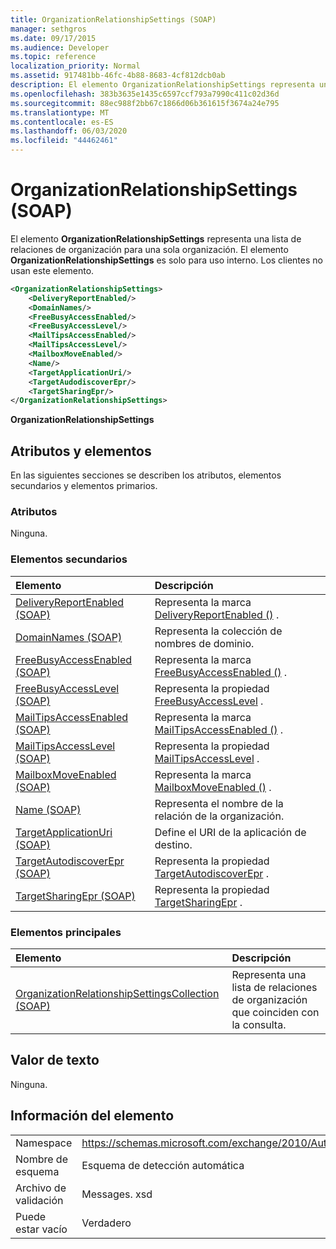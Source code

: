 ```yaml
---
title: OrganizationRelationshipSettings (SOAP)
manager: sethgros
ms.date: 09/17/2015
ms.audience: Developer
ms.topic: reference
localization_priority: Normal
ms.assetid: 917481bb-46fc-4b88-8683-4cf812dcb0ab
description: El elemento OrganizationRelationshipSettings representa una lista de relaciones de organización para una sola organización. El elemento OrganizationRelationshipSettings es solo para uso interno. Los clientes no usan este elemento.
ms.openlocfilehash: 383b3635e1435c6597ccf793a7990c411c02d36d
ms.sourcegitcommit: 88ec988f2bb67c1866d06b361615f3674a24e795
ms.translationtype: MT
ms.contentlocale: es-ES
ms.lasthandoff: 06/03/2020
ms.locfileid: "44462461"
---
```

# <a name="organizationrelationshipsettings-soap"></a>OrganizationRelationshipSettings (SOAP)

El elemento **OrganizationRelationshipSettings** representa una lista de relaciones de organización para una sola organización. El elemento **OrganizationRelationshipSettings** es solo para uso interno. Los clientes no usan este elemento. 
  
```XML
<OrganizationRelationshipSettings>
    <DeliveryReportEnabled/>
    <DomainNames/>
    <FreeBusyAccessEnabled/>
    <FreeBusyAccessLevel/>
    <MailTipsAccessEnabled/>
    <MailTipsAccessLevel/>
    <MailboxMoveEnabled/>
    <Name/>
    <TargetApplicationUri/>
    <TargetAudodiscoverEpr/>
    <TargetSharingEpr/>
</OrganizationRelationshipSettings>
```

 **OrganizationRelationshipSettings**
## <a name="attributes-and-elements"></a>Atributos y elementos

En las siguientes secciones se describen los atributos, elementos secundarios y elementos primarios.
  
### <a name="attributes"></a>Atributos

Ninguna.
  
### <a name="child-elements"></a>Elementos secundarios

|**Elemento**|**Descripción**|
|:-----|:-----|
|[DeliveryReportEnabled (SOAP)](deliveryreportenabled-soap.md) <br/> |Representa la marca [DeliveryReportEnabled ()](https://msdn.microsoft.com/library/Microsoft.Exchange.SoapWebClient.AutoDiscover.OrganizationRelationshipSettings.DeliveryReportEnabled.aspx) .  <br/> |
|[DomainNames (SOAP)](domainnames-soap.md) <br/> |Representa la colección de nombres de dominio.  <br/> |
|[FreeBusyAccessEnabled (SOAP)](freebusyaccessenabled-soap.md) <br/> |Representa la marca [FreeBusyAccessEnabled ()](https://msdn.microsoft.com/library/Microsoft.Exchange.SoapWebClient.AutoDiscover.OrganizationRelationshipSettings.FreeBusyAccessEnabled.aspx) .  <br/> |
|[FreeBusyAccessLevel (SOAP)](freebusyaccesslevel-soap.md) <br/> |Representa la propiedad [FreeBusyAccessLevel](https://msdn.microsoft.com/library/Microsoft.Exchange.Data.Directory.SystemConfiguration.OrganizationRelationship.FreeBusyAccessLevel.aspx) .  <br/> |
|[MailTipsAccessEnabled (SOAP)](mailtipsaccessenabled-soap.md) <br/> |Representa la marca [MailTipsAccessEnabled ()](https://msdn.microsoft.com/library/Microsoft.Exchange.SoapWebClient.AutoDiscover.OrganizationRelationshipSettings.MailTipsAccessEnabled.aspx) .  <br/> |
|[MailTipsAccessLevel (SOAP)](mailtipsaccesslevel-soap.md) <br/> |Representa la propiedad [MailTipsAccessLevel](https://msdn.microsoft.com/library/Microsoft.Exchange.Data.Directory.SystemConfiguration.OrganizationRelationship.MailTipsAccessLevel.aspx) .  <br/> |
|[MailboxMoveEnabled (SOAP)](mailboxmoveenabled-soap.md) <br/> |Representa la marca [MailboxMoveEnabled ()](https://msdn.microsoft.com/library/Microsoft.Exchange.SoapWebClient.AutoDiscover.OrganizationRelationshipSettings.MailboxMoveEnabled.aspx) .  <br/> |
|[Name (SOAP)](name-soap.md) <br/> |Representa el nombre de la relación de la organización.  <br/> |
|[TargetApplicationUri (SOAP)](targetapplicationuri-soap.md) <br/> |Define el URI de la aplicación de destino.  <br/> |
|[TargetAutodiscoverEpr (SOAP)](targetautodiscoverepr-soap.md) <br/> |Representa la propiedad [TargetAutodiscoverEpr](https://msdn.microsoft.com/library/Microsoft.Exchange.Data.Directory.SystemConfiguration.OrganizationRelationship.TargetAutodiscoverEpr.aspx) .  <br/> |
|[TargetSharingEpr (SOAP)](targetsharingepr-soap.md) <br/> |Representa la propiedad [TargetSharingEpr](https://msdn.microsoft.com/library/Microsoft.Exchange.Data.Directory.SystemConfiguration.OrganizationRelationship.TargetSharingEpr.aspx) .  <br/> |
   
### <a name="parent-elements"></a>Elementos principales

|**Elemento**|**Descripción**|
|:-----|:-----|
|[OrganizationRelationshipSettingsCollection (SOAP)](organizationrelationshipsettingscollection-soap.md) <br/> |Representa una lista de relaciones de organización que coinciden con la consulta.  <br/> |
   
## <a name="text-value"></a>Valor de texto

Ninguna.
  
## <a name="element-information"></a>Información del elemento

|||
|:-----|:-----|
|Namespace  <br/> |https://schemas.microsoft.com/exchange/2010/Autodiscover  <br/> |
|Nombre de esquema  <br/> |Esquema de detección automática  <br/> |
|Archivo de validación  <br/> |Messages. xsd  <br/> |
|Puede estar vacío  <br/> |Verdadero  <br/> |
   

